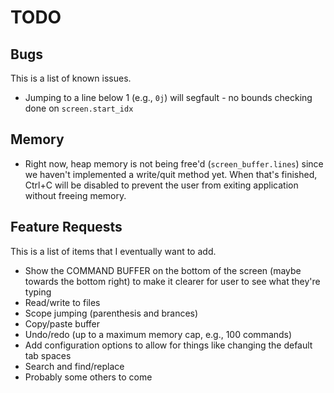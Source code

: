 # TODO

## Bugs
This is a list of known issues.
* Jumping to a line below 1 (e.g., `0j`) will segfault - no bounds checking done on `screen.start_idx`

## Memory
* Right now, heap memory is not being free'd (`screen_buffer.lines`) since we haven't implemented a write/quit method yet. When that's finished, Ctrl+C will be disabled to prevent the user from exiting application without freeing memory.

## Feature Requests
This is a list of items that I eventually want to add.
* Show the COMMAND BUFFER on the bottom of the screen (maybe towards the bottom right) to make it clearer for user to see what they're typing
* Read/write to files
* Scope jumping (parenthesis and brances)
* Copy/paste buffer
* Undo/redo (up to a maximum memory cap, e.g., 100 commands)
* Add configuration options to allow for things like changing the default tab spaces
* Search and find/replace
* Probably some others to come
